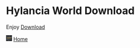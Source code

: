 # Hylancia World Download
Enjoy
[Download](https://drive.google.com/file/d/1GSEJ8mkS5FD5WFpJD-OF-uqqYoy0qicp/view?usp=drive_link)

[![Home](/Images/home.png)](/main.md) [Home](/Main.md)
